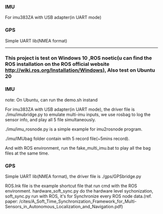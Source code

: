 ### IMU
For imu383ZA with USB adapter(in UART mode) 

### GPS
Simple UART lib(NMEA format)

---
### This project is test on Windows 10 ,ROS noetic(u can find the ROS installation on the ROS official website http://wiki.ros.org/Installation/Windows), Also test on Ubuntu 20

### IMU
note: On Ubuntu, can run the demo.sh instand

For imu383ZA with USB adapter(in UART mode), the driver file is ./imu/imubridge.py
to emulate multi-imu inputs, we use rosbag to log the sensor info, and play all 5 file simultaneously.

./imu/imu_rosnode.py is a simple example for imu2rosnode program.

./imu/IMUbag folder contain with 5 record file(~5mins record).

And with ROS environment, run the fake_multi_imu.bat to play all the bag files at the same time.


### GPS
Simple UART lib(NMEA format), the driver file is ./gps/GPSbridge.py

ROS.lnk file is the example shortcut file that run cmd with the ROS environment.
hardware_soft_sync.py do the hardware level sychonization, 
soft_sync.py run with ROS, it's for Synchronize every ROS node data.(ref. paper: /cites/A_Soft_Time_Synchronization_Framework_for_Multi-Sensors_in_Autonomous_Localization_and_Navigation.pdf)
